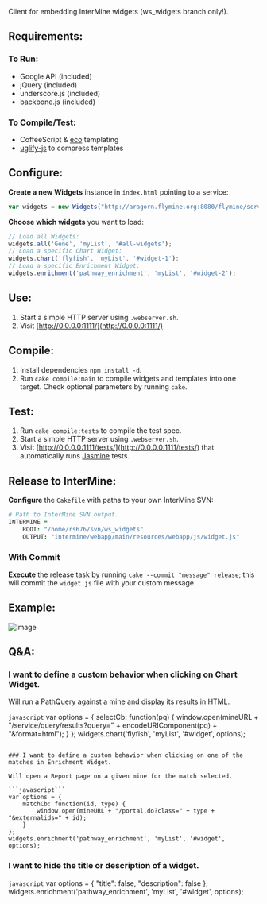 Client for embedding InterMine widgets (ws_widgets branch only!).

## Requirements:
### To Run:

- Google API (included)
- jQuery (included)
- underscore.js (included)
- backbone.js (included)

### To Compile/Test:
- CoffeeScript & [eco](https://github.com/sstephenson/eco) templating
- [uglify-js](https://github.com/mishoo/UglifyJS) to compress templates

## Configure:
**Create a new Widgets** instance in `index.html` pointing to a service:

```javascript
var widgets = new Widgets("http://aragorn.flymine.org:8080/flymine/service/");
```

**Choose which widgets** you want to load:

```javascript
// Load all Widgets:
widgets.all('Gene', 'myList', '#all-widgets');
// Load a specific Chart Widget:
widgets.chart('flyfish', 'myList', '#widget-1');
// Load a specific Enrichment Widget:
widgets.enrichment('pathway_enrichment', 'myList', '#widget-2');
```

## Use:
1. Start a simple HTTP server using `.webserver.sh`.
2. Visit [http://0.0.0.0:1111/](http://0.0.0.0:1111/)

## Compile:
1. Install dependencies `npm install -d`.
2. Run `cake compile:main` to compile widgets and templates into one target. Check optional parameters by running `cake`.

## Test:
1. Run `cake compile:tests` to compile the test spec.
2. Start a simple HTTP server using `.webserver.sh`.
3. Visit [http://0.0.0.0:1111/tests/](http://0.0.0.0:1111/tests/) that automatically runs [Jasmine](http://pivotal.github.com/jasmine/) tests.

## Release to InterMine:

**Configure** the `Cakefile` with paths to your own InterMine SVN:

```coffeescript
# Path to InterMine SVN output.
INTERMINE =
    ROOT: "/home/rs676/svn/ws_widgets"
    OUTPUT: "intermine/webapp/main/resources/webapp/js/widget.js"
```

### With Commit

**Execute** the release task by running `cake --commit "message" release`; this will commit the `widget.js` file with your custom message.

## Example:
![image](https://raw.github.com/radekstepan/intermine-widget-client/master/example.png)

## Q&A:

### I want to define a custom behavior when clicking on Chart Widget.

Will run a PathQuery against a mine and display its results in HTML.

```javascript```
var options = {
    selectCb: function(pq) {
        window.open(mineURL + "/service/query/results?query=" + encodeURIComponent(pq) + "&format=html");
    }
};
widgets.chart('flyfish', 'myList', '#widget', options);
```

### I want to define a custom behavior when clicking on one of the matches in Enrichment Widget.

Will open a Report page on a given mine for the match selected.

```javascript```
var options = {
    matchCb: function(id, type) {
        window.open(mineURL + "/portal.do?class=" + type + "&externalids=" + id);
    }
};
widgets.enrichment('pathway_enrichment', 'myList', '#widget', options);
```

### I want to hide the title or description of a widget.

```javascript```
var options = {
    "title": false,
    "description": false
};
widgets.enrichment('pathway_enrichment', 'myList', '#widget', options);
```